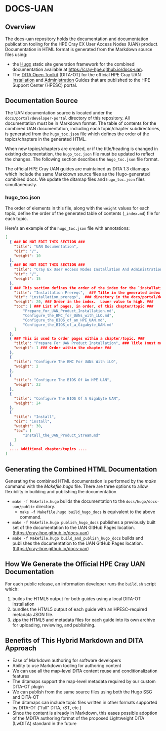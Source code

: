 # DOCS-UAN

## Overview

The docs-uan repository holds the documentation and documentation publication tooling
for the HPE Cray EX User Access Nodes (UAN) product. Documentation in HTML format is generated from the Markdown source files
using:

- the [Hugo](https://gohugo.io/) static site generation framework for the combined documentation available at https://cray-hpe.github.io/docs-uan.
- The [DITA Open Toolkit](https://www.dita-ot.org/) (DITA-OT) for the official HPE Cray UAN [Installation](https://support.hpe.com/connect/s/search?language=en_US#q=s-8032) and [Administration](https://support.hpe.com/connect/s/search?language=en_US#q=s-8033) Guides that are published to the HPE Support Center (HPESC) portal.

## Documentation Source

The UAN documentation source is located under the `docs/portal/developer-portal` directory
of this repository.  All documentation must be in Markdown format. The table of contents
for the combined UAN documentation, including each topic/chapter subdirectories, is generated from the
`hugo_toc.json` file which defines the order of the topics/chapters in the generated HTML.

When new topics/chapters are created, or if the title/heading is changed in existing
documentation, the `hugo_toc.json` file must be updated to reflect the changes.  The following
section describes the `hugo_toc.json` file format.

The official HPE Cray UAN guides are maintained as DITA 1.3 ditamaps which include the same Markdown source files as the Hugo-generated combined docs. We update the ditamap files and `hugo_toc.json` files simultaneously.

### hugo_toc.json

The order of elements in this file, along with the `weight` values for each topic, define
the order of the generated table of contents (`_index.md`) file for each topic.

Here's an example of the `hugo_toc.json` file with annotations:

```json
[
  { ### DO NOT EDIT THIS SECTION ###
    "title": "UAN Documentation",
    "dir": "/",
    "weight": 10
  },
  { ### DO NOT EDIT THIS SECTION ###
    "title": "Cray Ex User Access Nodes Installation And Administration Guide",
    "dir": "/",
    "weight": 15
  },
  { ### This section defines the order of the index for the `installation_prereqs` directory ###
    "title": "Installation Prereqs",  ### Title in the generated index file ###
    "dir": "installation_prereqs",  ### directory in the docs/portal/developer-portal tree ###
    "weight": 20, ### Order in the index.  Lower value to high. ###
    "toc": [ ### List of pages, in order, of this chapter/topic ###
        "Prepare_for_UAN_Product_Installation.md",
        "Configure_the_BMC_for_UANs_with_iLO.md",
        "Configure_the_BIOS_of_an_HPE_UAN.md",
        "Configure_the_BIOS_of_a_Gigabyte_UAN.md"
    ]
  },
  { ### This is used to order pages within a chapter/topic. ###
    "title": "Prepare For UAN Product Installation", ### Title (must match the heading in the source file) ###
    "weight": 1 ### Order within the chapter ###
  },
  {
    "title": "Configure The BMC For UANs With iLO",
    "weight": 2
  },
  {
    "title": "Configure The BIOS Of An HPE UAN",
    "weight": 23
  },
  {
    "title": "Configure The BIOS Of A Gigabyte UAN",
    "weight": 24
  },
  { 
    "title": "Install",
    "dir": "install",
    "weight": 30,
    "toc": [
        "Install_the_UAN_Product_Stream.md"
    ]
  },
  .... Additional chapter/topics ....
]
```

## Generating the Combined HTML Documentation

Generating the combined HTML documentation is performed by the *make* command with the *Makefile.hugo* file. There are three options to allow flexibility in building and publishing the documentation.

* `make -f Makefile.hugo` builds the documentation to the `docs/hugo/docs-uan/public` directory.
  * `make -f Makefile.hugo build_hugo_docs` is equivalent to the above command.
* `make -f Makefile.hugo publish_hugo_docs` publishes a previously built set of the documentation to the UAN GitHub Pages location. (https://cray-hpe.github.io/docs-uan)
* `make -f Makefile.hugo build_and_publish_hugo_docs` builds and publishes the documentation to the UAN GitHub Pages location. (https://cray-hpe.github.io/docs-uan)

## How We Generate the Official HPE Cray UAN Documentation

For each public release, an information developer runs the `build.sh` script which:
  1. builds the HTML5 output for both guides using a local DITA-OT installation 
  1. bundles the HTML5 output of each guide with an HPESC-required metadata JSON file.
  1. zips the HTML5 and metadata files for each guide into its own archive for uploading, reviewing, and publishing.

## Benefits of This Hybrid Markdown and DITA Approach

- Ease of Markdown authoring for software developers
- Ability to use Markdown tooling for authoring content
- We can use all the map-level DITA content reuse and conditionalization features
- The ditamaps support the map-level metadata required by our custom DITA-OT plugin
- We can publish from the same source files using both the Hugo SSG and DITA-OT
- The ditamaps can include topic files written in other formats supported by DITA-OT ("full" DITA, rST, etc.)
- Since the content is already in Markdown, this eases possible adoption of the MDITA authoring format of the proposed
Lightweight DITA (LwDITA) standard in the future
